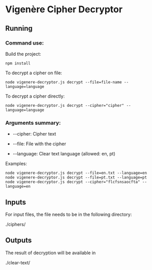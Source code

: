 # Vigenère Cipher Decryptor

## Running

### Command use:

Build the project:

`npm install`

To decrypt a cipher on file:

`node vigenere-decryptor.js decrypt --file=file-name --language=language`

To decrypt a cipher directly:

`node vigenere-decryptor.js decrypt --cipher="cipher" --language=language`

### Arguments summary:

 - --cipher:    Cipher text

 - --file:      File with the cipher

 - --language:  Clear text language (allowed: en, pt)

  Examples:
    
    node vigenere-decryptor.js decrypt --file=en.txt --language=en
    node vigenere-decryptor.js decrypt --file=pt.txt --language=pt
    node vigenere-decryptor.js decrypt --cipher="flcfsnsaocfta" --language=en


## Inputs

For input files, the file needs to be in the following directory:

./ciphers/

## Outputs
The result of decryption will be available in 

./clear-text/
